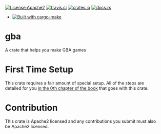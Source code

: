 [![License:Apache2](https://img.shields.io/badge/License-Apache2-green.svg)](https://www.apache.org/licenses/LICENSE-2.0)
[![travis.ci](https://travis-ci.org/rust-console/gba.svg?branch=master)](https://travis-ci.org/rust-console/gba)
[![crates.io](https://img.shields.io/crates/v/gba.svg)](https://crates.io/crates/gba)
[![docs.rs](https://docs.rs/gba/badge.svg)](https://docs.rs/gba/latest/gba/)

* [![Built with cargo-make](https://sagiegurari.github.io/cargo-make/assets/badges/cargo-make.svg)](https://sagiegurari.github.io/cargo-make)

# gba

A crate that helps you make GBA games

# First Time Setup

This crate requires a fair amount of special setup. All of the steps are
detailed for you [in the 0th chapter of the
book](https://rust-console.github.io/gba/ch00/index.html) that goes with this
crate.

# Contribution

This crate is Apache2 licensed and any contributions you submit must also be
Apache2 licensed.
